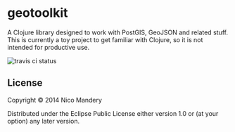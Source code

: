 # geotoolkit

A Clojure library designed to work with PostGIS, GeoJSON and related stuff. This is currently a toy project to get familiar with Clojure, so it is not intended for productive use.

![travis ci status](https://api.travis-ci.org/nmandery/geotoolkit.png)

## License

Copyright © 2014 Nico Mandery

Distributed under the Eclipse Public License either version 1.0 or (at
your option) any later version.
